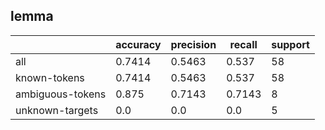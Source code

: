 
## lemma

|                  | accuracy | precision | recall | support |
|------------------|----------|-----------|--------|---------|
| all              | 0.7414   | 0.5463    | 0.537  | 58      |
| known-tokens     | 0.7414   | 0.5463    | 0.537  | 58      |
| ambiguous-tokens | 0.875    | 0.7143    | 0.7143 | 8       |
| unknown-targets  | 0.0      | 0.0       | 0.0    | 5       |

